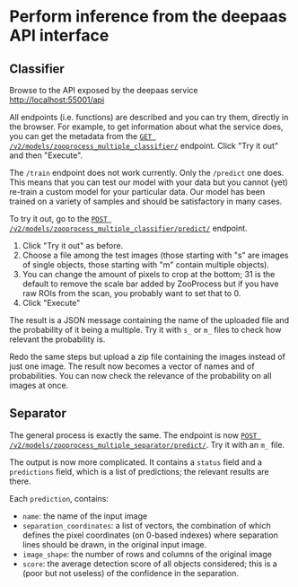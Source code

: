 # Perform inference from the deepaas API interface

## Classifier

Browse to the API exposed by the deepaas service <http://localhost:55001/api>

All endpoints (i.e. functions) are described and you can try them, directly in the browser. For example, to get information about what the service does, you can get the metadata from the [`GET /v2/models/zooprocess_multiple_classifier/`](http://localhost:55001/api#/models/get_v2_models_zooprocess_multiple_classifier_) endpoint. Click "Try it out" and then "Execute".

The `/train` endpoint does not work currently. Only the `/predict` one does. This means that you can test our model with your data but you cannot (yet) re-train a custom model for your particular data. Our model has been trained on a variety of samples and should be satisfactory in many cases.

To try it out, go to the [`POST /v2/models/zooprocess_multiple_classifier/predict/`](http://localhost:55000/api#/models/post_v2_models_zooprocess_multiple_classifier_predict_) endpoint.

1.  Click "Try it out" as before.
2.  Choose a file among the test images (those starting with "s" are images of single objects, those starting with "m" contain multiple objects).
3.  You can change the amount of pixels to crop at the bottom; 31 is the default to remove the scale bar added by ZooProcess but if you have raw ROIs from the scan, you probably want to set that to 0.
4.  Click "Execute"

The result is a JSON message containing the name of the uploaded file and the probability of it being a multiple. Try it with `s_` or `m_` files to check how relevant the probability is.

Redo the same steps but upload a zip file containing the images instead of just one image. The result now becomes a vector of names and of probabilities. You can now check the relevance of the probability on all images at once.

## Separator

The general process is exactly the same. The endpoint is now [`POST /v2/models/zooprocess_multiple_separator/predict/`](http://localhost:55000/api#/models/post_v2_models_zooprocess_multiple_separator_predict_). Try it with an `m_` file.

The output is now more complicated. It contains a `status` field and a `predictions` field, which is a list of predictions; the relevant results are there.

Each `prediction`, contains:

-   `name`: the name of the input image
-   `separation_coordinates`: a list of vectors, the combination of which defines the pixel coordinates (on 0-based indexes) where separation lines should be drawn, in the original input image.
-   `image_shape`: the number of rows and columns of the original image
-   `score`: the average detection score of all objects considered; this is a (poor but not useless) of the confidence in the separation.
